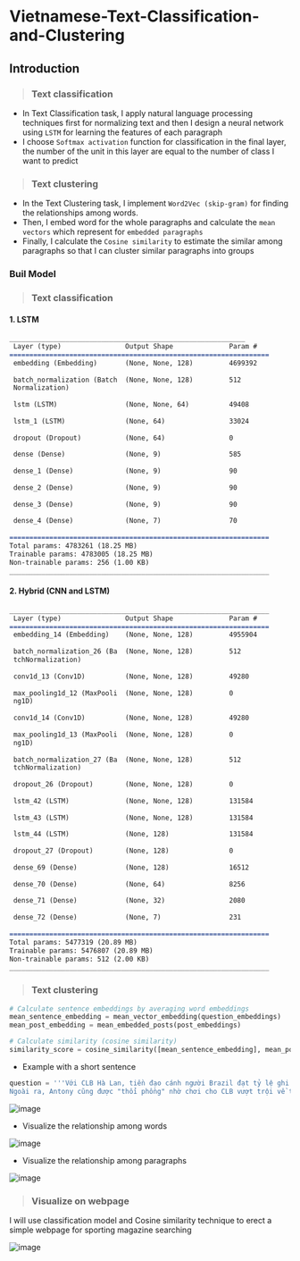 # Vietnamese-Text-Classification-and-Clustering

## Introduction
> ### Text classification
- In Text Classification task, I apply natural language processing techniques first for normalizing text and then I design a neural network using `LSTM` for learning the features of each paragraph
- I choose `Softmax activation` function for classification in the final layer, the number of the unit in this layer are equal to the number of class I want to predict
> ### Text clustering
- In the Text Clustering task, I implement `Word2Vec (skip-gram)` for finding the relationships among words. 
- Then, I embed word for the whole paragraphs and calculate the `mean vectors` which represent for `embedded paragraphs`
- Finally, I calculate the `Cosine similarity` to estimate the similar among paragraphs so that I can cluster similar paragraphs into groups

### Buil Model
> ### Text classification
#### 1. LSTM
```markdown
___________________________________________________________
 Layer (type)                Output Shape              Param #   
=================================================================
 embedding (Embedding)       (None, None, 128)         4699392   
                                                                 
 batch_normalization (Batch  (None, None, 128)         512       
 Normalization)                                                  
                                                                 
 lstm (LSTM)                 (None, None, 64)          49408     
                                                                 
 lstm_1 (LSTM)               (None, 64)                33024     
                                                                 
 dropout (Dropout)           (None, 64)                0         
                                                                 
 dense (Dense)               (None, 9)                 585       
                                                                 
 dense_1 (Dense)             (None, 9)                 90        
                                                                 
 dense_2 (Dense)             (None, 9)                 90        
                                                                 
 dense_3 (Dense)             (None, 9)                 90        
                                                                 
 dense_4 (Dense)             (None, 7)                 70        
                                                                 
=================================================================
Total params: 4783261 (18.25 MB)
Trainable params: 4783005 (18.25 MB)
Non-trainable params: 256 (1.00 KB)
_________________________________________________________________
```

#### 2. Hybrid (CNN and LSTM)

```markdown
_________________________________________________________________
 Layer (type)                Output Shape              Param #   
=================================================================
 embedding_14 (Embedding)    (None, None, 128)         4955904   
                                                                 
 batch_normalization_26 (Ba  (None, None, 128)         512       
 tchNormalization)                                               
                                                                 
 conv1d_13 (Conv1D)          (None, None, 128)         49280     
                                                                 
 max_pooling1d_12 (MaxPooli  (None, None, 128)         0         
 ng1D)                                                           
                                                                 
 conv1d_14 (Conv1D)          (None, None, 128)         49280     
                                                                 
 max_pooling1d_13 (MaxPooli  (None, None, 128)         0         
 ng1D)                                                           
                                                                 
 batch_normalization_27 (Ba  (None, None, 128)         512       
 tchNormalization)                                               
                                                                 
 dropout_26 (Dropout)        (None, None, 128)         0         
                                                                 
 lstm_42 (LSTM)              (None, None, 128)         131584    
                                                                 
 lstm_43 (LSTM)              (None, None, 128)         131584    
                                                                 
 lstm_44 (LSTM)              (None, 128)               131584    
                                                                 
 dropout_27 (Dropout)        (None, 128)               0         
                                                                 
 dense_69 (Dense)            (None, 128)               16512     
                                                                 
 dense_70 (Dense)            (None, 64)                8256      
                                                                 
 dense_71 (Dense)            (None, 32)                2080      
                                                                 
 dense_72 (Dense)            (None, 7)                 231       
                                                                 
=================================================================
Total params: 5477319 (20.89 MB)
Trainable params: 5476807 (20.89 MB)
Non-trainable params: 512 (2.00 KB)
_________________________________________________________________
```

>### Text clustering
```python
# Calculate sentence embeddings by averaging word embeddings
mean_sentence_embedding = mean_vector_embedding(question_embeddings)
mean_post_embedding = mean_embedded_posts(post_embeddings)
```
```python
# Calculate similarity (cosine similarity)
similarity_score = cosine_similarity([mean_sentence_embedding], mean_post_embedding)
```
- Example with a short sentence
```python
question = '''Với CLB Hà Lan, tiền đạo cánh người Brazil đạt tỷ lệ ghi bàn và kiến tạo kỳ vọng là 0,58, chỉ xếp thứ 14 nếu đặt ở Ngoại hạng Anh. 
Ngoài ra, Antony cũng được "thổi phồng" nhờ chơi cho CLB vượt trội về tài chính và lực lượng so với phần còn lại của giải vô địch Hà Lan.'''
```
![image](https://github.com/Narius2030/Vietnamese-Text-Classification-and-Clustering/assets/94912102/cb19553b-5e8a-4c5d-b717-f8c438da6a9e)

- Visualize the relationship among words

![image](https://github.com/Narius2030/Vietnamese-Text-Classification-and-Clustering/assets/94912102/e6a9263b-ddad-479c-a4ee-8dcd9d861180)

- Visualize the relationship among paragraphs

![image](https://github.com/Narius2030/Vietnamese-Text-Classification-and-Clustering/assets/94912102/fb77ecfe-f9b6-4747-aabe-6aca71750894)

>### Visualize on webpage
I will use classification model and Cosine similarity technique to erect a simple webpage for sporting magazine searching

![image](https://github.com/Narius2030/Vietnamese-Text-Classification-and-Clustering/assets/94912102/7a40b907-e50c-4d51-bd1d-9fdbe28cd43e)


